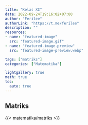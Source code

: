 ```yaml
---
title: "Kelas XI"
date: 2022-09-24T19:16:02+07:00
author: "Ferilee"
authorLink: "https://t.me/ferilee"
description: ""
resources:
- name: "featured-image"
  src: "featured-image.gif"
- name: "featured-image-preview"
  src: "featured-image-preview.webp"

tags: ["matriks"]
categories: ["Matematika"]

lightgallery: true
math: true
toc:
  auto: true
---
```


## Matriks
{{< matematika/matriks >}}

